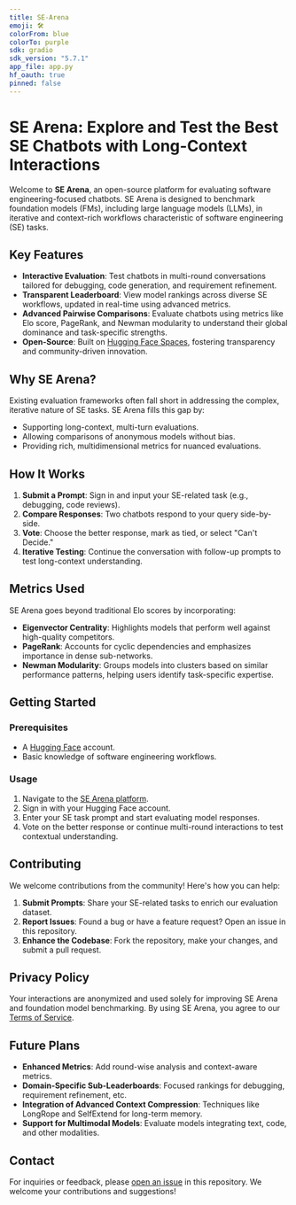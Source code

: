 ```yaml
---
title: SE-Arena
emoji: 🛠️
colorFrom: blue
colorTo: purple
sdk: gradio
sdk_version: "5.7.1"
app_file: app.py
hf_oauth: true
pinned: false
---
```


# SE Arena: Explore and Test the Best SE Chatbots with Long-Context Interactions

Welcome to **SE Arena**, an open-source platform for evaluating software engineering-focused chatbots. SE Arena is designed to benchmark foundation models (FMs), including large language models (LLMs), in iterative and context-rich workflows characteristic of software engineering (SE) tasks.

## Key Features

- **Interactive Evaluation**: Test chatbots in multi-round conversations tailored for debugging, code generation, and requirement refinement.
- **Transparent Leaderboard**: View model rankings across diverse SE workflows, updated in real-time using advanced metrics.
- **Advanced Pairwise Comparisons**: Evaluate chatbots using metrics like Elo score, PageRank, and Newman modularity to understand their global dominance and task-specific strengths.
- **Open-Source**: Built on [Hugging Face Spaces](https://huggingface.co/spaces/SE-Arena/Software-Engineering-Arena), fostering transparency and community-driven innovation.

## Why SE Arena?

Existing evaluation frameworks often fall short in addressing the complex, iterative nature of SE tasks. SE Arena fills this gap by:

- Supporting long-context, multi-turn evaluations.
- Allowing comparisons of anonymous models without bias.
- Providing rich, multidimensional metrics for nuanced evaluations.

## How It Works

1. **Submit a Prompt**: Sign in and input your SE-related task (e.g., debugging, code reviews).
2. **Compare Responses**: Two chatbots respond to your query side-by-side.
3. **Vote**: Choose the better response, mark as tied, or select "Can't Decide."
4. **Iterative Testing**: Continue the conversation with follow-up prompts to test long-context understanding.

## Metrics Used

SE Arena goes beyond traditional Elo scores by incorporating:

- **Eigenvector Centrality**: Highlights models that perform well against high-quality competitors.
- **PageRank**: Accounts for cyclic dependencies and emphasizes importance in dense sub-networks.
- **Newman Modularity**: Groups models into clusters based on similar performance patterns, helping users identify task-specific expertise.

## Getting Started

### Prerequisites

- A [Hugging Face](https://huggingface.co) account.
- Basic knowledge of software engineering workflows.

### Usage

1. Navigate to the [SE Arena platform](https://huggingface.co/spaces/SE-Arena/Software-Engineering-Arena).
2. Sign in with your Hugging Face account.
3. Enter your SE task prompt and start evaluating model responses.
4. Vote on the better response or continue multi-round interactions to test contextual understanding.

## Contributing

We welcome contributions from the community! Here's how you can help:

1. **Submit Prompts**: Share your SE-related tasks to enrich our evaluation dataset.
2. **Report Issues**: Found a bug or have a feature request? Open an issue in this repository.
3. **Enhance the Codebase**: Fork the repository, make your changes, and submit a pull request.

## Privacy Policy

Your interactions are anonymized and used solely for improving SE Arena and foundation model benchmarking. By using SE Arena, you agree to our [Terms of Service](#).

## Future Plans

- **Enhanced Metrics**: Add round-wise analysis and context-aware metrics.
- **Domain-Specific Sub-Leaderboards**: Focused rankings for debugging, requirement refinement, etc.
- **Integration of Advanced Context Compression**: Techniques like LongRope and SelfExtend for long-term memory.
- **Support for Multimodal Models**: Evaluate models integrating text, code, and other modalities.

## Contact

For inquiries or feedback, please [open an issue](https://github.com/zhimin-z/SE-Arena/issues/new) in this repository. We welcome your contributions and suggestions!
